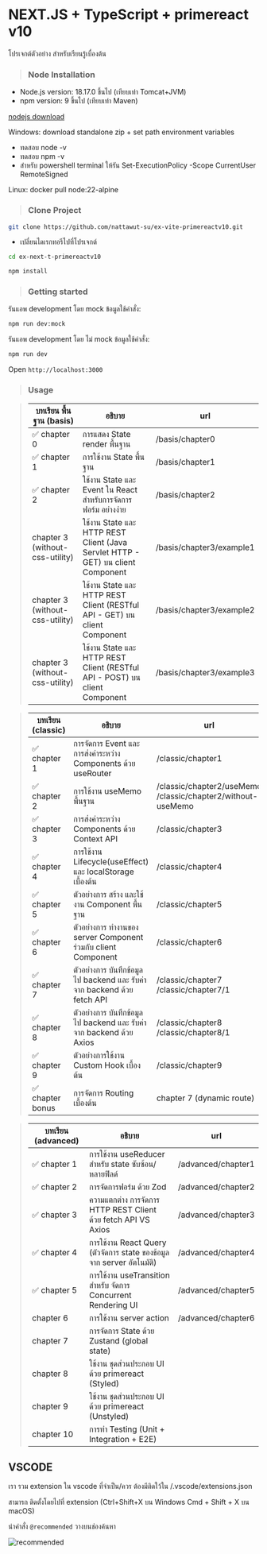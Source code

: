 # NEXT.JS + TypeScript + primereact v10

โปรเจกต์ตัวอย่าง สำหรับเรียนรู้เบื่องต้น

> ### Node Installation

- Node.js version: 18.17.0 ขึ้นไป (เทียบเท่า Tomcat+JVM)
- npm version: 9 ขึ้นไป (เทียบเท่า Maven)

[nodejs download](https://nodejs.org/en/download/)

Windows: download standalone zip + set path environment variables

- ทดสอบ node -v
- ทดสอบ npm -v
- สำหรับ powershell terminal ให้รัน Set-ExecutionPolicy -Scope CurrentUser RemoteSigned

Linux: docker pull node:22-alpine

> ### Clone Project

```sh
git clone https://github.com/nattawut-su/ex-vite-primereactv10.git
```

- เปลี่ยนไดเรกทอรีไปที่โปรเจกต์

```sh
cd ex-next-t-primereactv10
```

```sh
npm install
```

> ### Getting started

รันแอพ development โดย mock ข้อมูลใช้คำสั่ง:

```sh
npm run dev:mock
```

รันแอพ development โดย ไม่ mock ข้อมูลใช้คำสั่ง:

```sh
npm run dev
```

Open `http://localhost:3000`

> ### Usage

> | บทเรียน พื้นฐาน (basis)         | อธิบาย                                                                          | url                      |
> | ------------------------------- | ------------------------------------------------------------------------------- | ------------------------ |
> | ✅ chapter 0                    | การแสดง State render พื้นฐาน                                                    | /basis/chapter0          |
> | ✅ chapter 1                    | การใช้งาน State พื้นฐาน                                                         | /basis/chapter1          |
> | ✅ chapter 2                    | ใช้งาน State และ Event ใน React สำหรับการจัดการฟอร์ม อย่างง่าย                  | /basis/chapter2          |
> | chapter 3 (without-css-utility) | ใช้งาน State และ HTTP REST Client (Java Servlet HTTP - GET) บน client Component | /basis/chapter3/example1 |
> | chapter 3 (without-css-utility) | ใช้งาน State และ HTTP REST Client (RESTful API - GET) บน client Component       | /basis/chapter3/example2 |
> | chapter 3 (without-css-utility) | ใช้งาน State และ HTTP REST Client (RESTful API - POST) บน client Component      | /basis/chapter3/example3 |

> | บทเรียน (classic) | อธิบาย                                                                  | url                                                               |
> | ----------------- | ----------------------------------------------------------------------- | ----------------------------------------------------------------- |
> | ✅ chapter 1      | การจัดการ Event และการส่งค่าระหว่าง Components ด้วย useRouter           | /classic/chapter1                                                 |
> | ✅ chapter 2      | การใช้งาน useMemo พื้นฐาน                                               | /classic/chapter2/useMemo <br/> /classic/chapter2/without-useMemo |
> | ✅ chapter 3      | การส่งค่าระหว่าง Components ด้วย Context API                            | /classic/chapter3                                                 |
> | ✅ chapter 4      | การใช้งาน Lifecycle(useEffect) และ localStorage เบื้องต้น               | /classic/chapter4                                                 |
> | ✅ chapter 5      | ตัวอย่างการ สร้าง และใช้งาน Component พื้นฐาน                           | /classic/chapter5                                                 |
> | ✅ chapter 6      | ตัวอย่างการ ทำงานของ server Component ร่วมกับ client Component          | /classic/chapter6                                                 |
> | ✅ chapter 7      | ตัวอย่างการ บันทึกข้อมูลไป backend และ รับค่าจาก backend ด้วย fetch API | /classic/chapter7 <br/> /classic/chapter7/1                       |
> | ✅ chapter 8      | ตัวอย่างการ บันทึกข้อมูลไป backend และ รับค่าจาก backend ด้วย Axios     | /classic/chapter8 <br/> /classic/chapter8/1                       |
> | ✅ chapter 9      | ตัวอย่างการใช้งาน Custom Hook เบื้องต้น                                 | /classic/chapter9                                                 |
> | ✅ chapter bonus  | การจัดการ Routing เบื้องต้น                                             | chapter 7 (dynamic route)                                         |

> | บทเรียน (advanced) | อธิบาย                                                                | url                |
> | ------------------ | --------------------------------------------------------------------- | ------------------ |
> | ✅ chapter 1       | การใช้งาน useReducer สำหรับ state ซับซ้อน/หลายฟิลด์                   | /advanced/chapter1 |
> | ✅ chapter 2       | การจัดการฟอร์ม ด้วย Zod                                               | /advanced/chapter2 |
> | ✅ chapter 3       | ความแตกต่าง การจัดการ HTTP REST Client ด้วย fetch API VS Axios        | /advanced/chapter3 |
> | ✅ chapter 4       | การใช้งาน React Query (ตัวจัดการ state ของข้อมูลจาก server อัตโนมัติ) | /advanced/chapter4 |
> | ✅ chapter 5       | การใช้งาน useTransition สำหรับ จัดการ Concurrent Rendering UI         | /advanced/chapter5 |
> | chapter 6          | การใช้งาน server action                                               | /advanced/chapter6 |
> | chapter 7          | การจัดการ State ด้วย Zustand (global state)                           |                    |
> | chapter 8          | ใช้งาน ชุดส่วนประกอบ UI ด้วย primereact (Styled)                      |                    |
> | chapter 9          | ใช้งาน ชุดส่วนประกอบ UI ด้วย primereact (Unstyled)                    |                    |
> | chapter 10         | การทำ Testing (Unit + Integration + E2E)                              |                    |

## VSCODE

เรา รวม extension ใน vscode ที่จำเป็น/ควร ต้องมีติดใว้ใน /.vscode/extensions.json

สามารถ ติดตั้งโดยไปที่ extension (Ctrl+Shift+X บน Windows Cmd + Shift + X บน macOS)

นำคำสั่ง `@recommended` วางบนช่องค้นหา

![recommended](https://cdn.discordapp.com/attachments/860249330908397587/1411411810375962755/image.png?ex=68b92c6e&is=68b7daee&hm=b265cdbef30539ee92bc6ae2db50d6f46e59d254386acc4ca4a7ab7f6eef4c0f&)
